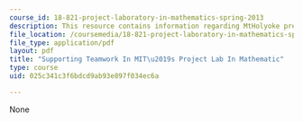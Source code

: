 ```yaml
---
course_id: 18-821-project-laboratory-in-mathematics-spring-2013
description: This resource contains information regarding MtHolyoke presentation.
file_location: /coursemedia/18-821-project-laboratory-in-mathematics-spring-2013/025c341c3f6bdcd9ab93e897f034ec6a_MIT18_821S13_NeXT_prs.pdf
file_type: application/pdf
layout: pdf
title: "Supporting Teamwork In MIT\u2019s Project Lab In Mathematic"
type: course
uid: 025c341c3f6bdcd9ab93e897f034ec6a

---
```

None